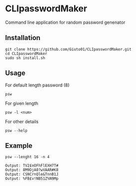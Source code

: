 <!---Document version 2.0 --->

# CLIpasswordMaker

Command line application for random password genenator

## Installation 

```
git clone https://github.com/Giuto01/CLIpasswordMaker.git
cd CLIpasswordMaker
sudo sh install.sh
```
## Usage 

For default length password (8)

```
psw
```

For given length

```
psw -l <num> 
```
For other details

```
psw --help
```
## Example 

```
psw --lenght 16 -n 4

Output: TV2£nOFhFlEXH7T#
Output: 8M9DjA0?wVAAR#K8
Output: CSNCrnQle&TnnB1J
Output: %FB£v!NB51Z%N9Mp
```